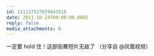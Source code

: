 ```yaml
---
id: 111137527879443516
date: 2011-10-24T00:08:00.000Z
reply: false
media_attachments: 0
---
```


一定要 hold 住！这部街舞短片无敌了 （分享自 @凤凰视频）​​​​

